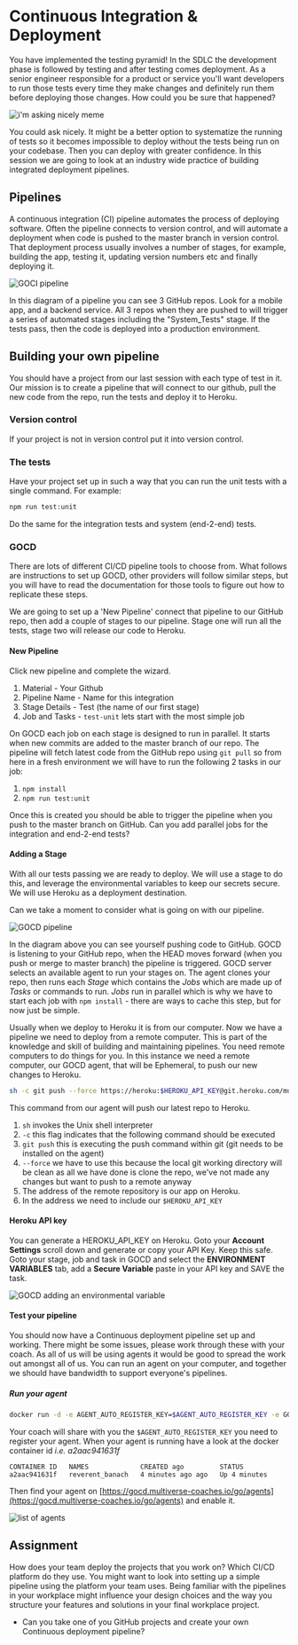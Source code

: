 # Continuous Integration & Deployment

You have implemented the testing pyramid! In the SDLC the development phase is followed by testing and after testing comes deployment. As a senior engineer responsible for a product or service you'll want developers to run those tests every time they make changes and definitely run them before deploying those changes. How could you be sure that happened?

![i'm asking nicely meme](http://memecrunch.com/meme/39GYR/you-have-to-ask-me-nicely/image.jpg)

You could ask nicely. It might be a better option to systematize the running of tests so it becomes impossible to deploy without the tests being run on your codebase. Then you can deploy with greater confidence. In this session we are going to look at an industry wide practice of building integrated deployment pipelines.

## Pipelines

A continuous integration (CI) pipeline automates the process of deploying software. Often the pipeline connects to version control, and will automate a deployment when code is pushed to the master branch in version control. That deployment process usually involves a number of stages, for example, building the app, testing it, updating version numbers etc and finally deploying it.

![GOCI pipeline](https://pnguyen.io/posts/a-sample-gocd-pipeline/images/value-stream-map.png)

In this diagram of a pipeline you can see 3 GitHub repos. Look for a mobile app, and a backend service. All 3 repos when they are pushed to will trigger a series of automated stages including the "System_Tests" stage. If the tests pass, then the code is deployed into a production environment.

## Building your own pipeline

You should have a project from our last session with each type of test in it. Our mission is to create a pipeline that will connect to our github, pull the new code from the repo, run the tests and deploy it to Heroku.

### Version control

If your project is not in version control put it into version control.

### The tests

Have your project set up in such a way that you can run the unit tests with a single command. For example:
```sh
npm run test:unit
```
Do the same for the integration tests and system (end-2-end) tests.

### GOCD

There are lots of different CI/CD pipeline tools to choose from. What follows are instructions to set up GOCD, other providers will follow similar steps, but you will have to read the documentation for those tools to figure out how to replicate these steps.

We are going to set up a 'New Pipeline' connect that pipeline to our GitHub repo, then add a couple of stages to our pipeline. Stage one will run all the tests, stage two will release our code to Heroku.

#### New Pipeline

Click new pipeline and complete the wizard.

1. Material - Your Github
1. Pipeline Name - Name for this integration
1. Stage Details - Test (the name of our first stage)
1. Job and Tasks - `test-unit` lets start with the most simple job

On GOCD each job on each stage is designed to run in parallel. It starts when new commits are added to the master branch of our repo. The pipeline will fetch latest code from the GitHub repo using `git pull` so from here in a fresh environment we will have to run the following 2 tasks in our job:

1. `npm install`
1. `npm run test:unit`

Once this is created you should be able to trigger the pipeline when you push to the master branch on GitHub. Can you add parallel jobs for the integration and end-2-end tests? 

#### Adding a Stage

With all our tests passing we are ready to deploy. We will use a stage to do this, and leverage the environmental variables to keep our secrets secure. We will use Heroku as a deployment destination.

Can we take a moment to consider what is going on with our pipeline.

![GOCD pipeline](https://user-images.githubusercontent.com/4499581/143427549-a1adea94-b977-4d80-9fa2-cbe9e00b248e.png)

In the diagram above you can see yourself pushing code to GitHub. GOCD is listening to your GitHub repo, when the HEAD moves forward (when you push or merge to master branch) the pipeline is triggered. GOCD server selects an available agent to run your stages on. The agent clones your repo, then runs each _Stage_ which contains the _Jobs_ which are made up of _Tasks_ or commands to run. _Jobs_ run in parallel which is why we have to start each job with `npm install` - there are ways to cache this step, but for now just be simple.

Usually when we deploy to Heroku it is from our computer. Now we have a pipeline we need to deploy from a remote computer. This is part of the knowledge and skill of building and maintaining pipelines. You need remote computers to do things for you. In this instance we need a remote computer, our GOCD agent, that will be Ephemeral, to push our new changes to Heroku.

```sh
sh -c git push --force https://heroku:$HEROKU_API_KEY@git.heroku.com/multiverse-kanban.git HEAD:master
```

This command from our agent will push our latest repo to Heroku.

1. `sh` invokes the Unix shell interpreter
1. `-c` this flag indicates that the following command should be executed
1. `git push` this is executing the push command within git (git needs to be installed on the agent)
1. `--force` we have to use this because the local git working directory will be clean as all we have done is clone the repo, we've not made any changes but want to push to a remote anyway
1. The address of the remote repository is our app on Heroku.
1. In the address we need to include our `$HEROKU_API_KEY`

#### Heroku API key

You can generate a HEROKU_API_KEY on Heroku. Goto your __Account Settings__ scroll down and generate or copy your API Key. Keep this safe. Goto your stage, job and task in GOCD and select the __ENVIRONMENT VARIABLES__ tab, add a __Secure Variable__ paste in your API key and SAVE the task.

![GOCD adding an environmental variable](https://user-images.githubusercontent.com/4499581/143431081-fae08785-67bd-4f82-8f08-8ce91af680a1.png)

#### Test your pipeline

You should now have a Continuous deployment pipeline set up and working. There might be some issues, please work through these with your coach. As all of us will be using agents it would be good to spread the work out amongst all of us. You can run an agent on your computer, and together we should have bandwidth to support everyone's pipelines.

##### Run your agent

```sh
docker run -d -e AGENT_AUTO_REGISTER_KEY=$AGENT_AUTO_REGISTER_KEY -e GO_SERVER_URL=https://gocd.multiverse-coaches.io/go bmordan/gocd-agent
```
Your coach will share with you the `$AGENT_AUTO_REGISTER_KEY` you need to register your agent. When your agent is running have a look at the docker container id _i.e. a2aac941631f_

```
CONTAINER ID   NAMES             CREATED ago         STATUS
a2aac941631f   reverent_banach   4 minutes ago ago   Up 4 minutes
```
Then find your agent on [https://gocd.multiverse-coaches.io/go/agents](https://gocd.multiverse-coaches.io/go/agents) and enable it.

![list of agents](https://user-images.githubusercontent.com/4499581/143434239-b8aaf01e-3a18-4c5b-b835-45e85ebe4f85.png)

## Assignment

How does your team deploy the projects that you work on? Which CI/CD platform do they use. You might want to look into setting up a simple pipeline using the platform your team uses. Being familiar with the pipelines in your workplace might influence your design choices and the way you structure your features and solutions in your final workplace project.

* Can you take one of you GitHub projects and create your own Continuous deployment pipeline?
